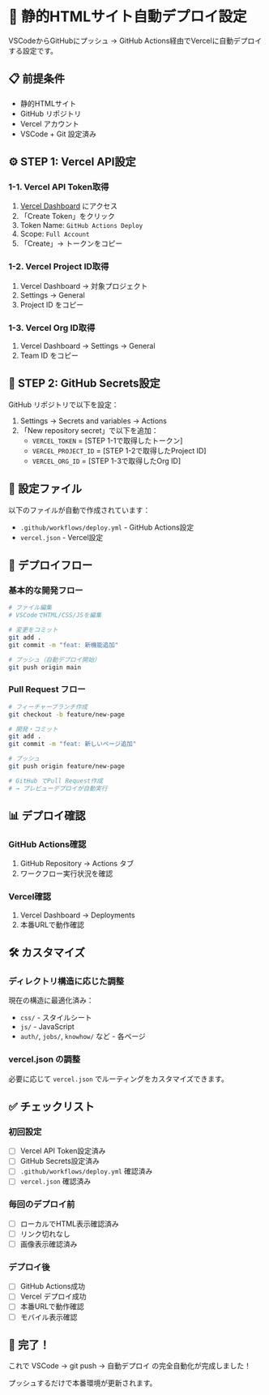 # 🚀 静的HTMLサイト自動デプロイ設定

VSCodeからGitHubにプッシュ → GitHub Actions経由でVercelに自動デプロイする設定です。

## 📋 前提条件
- 静的HTMLサイト
- GitHub リポジトリ
- Vercel アカウント
- VSCode + Git 設定済み

## ⚙️ STEP 1: Vercel API設定

### 1-1. Vercel API Token取得
1. [Vercel Dashboard](https://vercel.com/account/tokens) にアクセス
2. 「Create Token」をクリック
3. Token Name: `GitHub Actions Deploy`
4. Scope: `Full Account`
5. 「Create」→ トークンをコピー

### 1-2. Vercel Project ID取得
1. Vercel Dashboard → 対象プロジェクト
2. Settings → General
3. Project ID をコピー

### 1-3. Vercel Org ID取得
1. Vercel Dashboard → Settings → General
2. Team ID をコピー

## 🔧 STEP 2: GitHub Secrets設定

GitHub リポジトリで以下を設定：
1. Settings → Secrets and variables → Actions
2. 「New repository secret」で以下を追加：
   - `VERCEL_TOKEN` = [STEP 1-1で取得したトークン]
   - `VERCEL_PROJECT_ID` = [STEP 1-2で取得したProject ID]
   - `VERCEL_ORG_ID` = [STEP 1-3で取得したOrg ID]

## 📁 設定ファイル

以下のファイルが自動で作成されています：
- `.github/workflows/deploy.yml` - GitHub Actions設定
- `vercel.json` - Vercel設定

## 🔄 デプロイフロー

### 基本的な開発フロー
```bash
# ファイル編集
# VSCodeでHTML/CSS/JSを編集

# 変更をコミット
git add .
git commit -m "feat: 新機能追加"

# プッシュ（自動デプロイ開始）
git push origin main
```

### Pull Request フロー
```bash
# フィーチャーブランチ作成
git checkout -b feature/new-page

# 開発・コミット
git add .
git commit -m "feat: 新しいページ追加"

# プッシュ
git push origin feature/new-page

# GitHub でPull Request作成
# → プレビューデプロイが自動実行
```

## 📊 デプロイ確認

### GitHub Actions確認
1. GitHub Repository → Actions タブ
2. ワークフロー実行状況を確認

### Vercel確認
1. Vercel Dashboard → Deployments
2. 本番URLで動作確認

## 🛠️ カスタマイズ

### ディレクトリ構造に応じた調整
現在の構造に最適化済み：
- `css/` - スタイルシート
- `js/` - JavaScript
- `auth/`, `jobs/`, `knowhow/` など - 各ページ

### vercel.json の調整
必要に応じて `vercel.json` でルーティングをカスタマイズできます。

## ✅ チェックリスト

### 初回設定
- [ ] Vercel API Token設定済み
- [ ] GitHub Secrets設定済み
- [ ] `.github/workflows/deploy.yml` 確認済み
- [ ] `vercel.json` 確認済み

### 毎回のデプロイ前
- [ ] ローカルでHTML表示確認済み
- [ ] リンク切れなし
- [ ] 画像表示確認済み

### デプロイ後
- [ ] GitHub Actions成功
- [ ] Vercel デプロイ成功
- [ ] 本番URLで動作確認
- [ ] モバイル表示確認

## 🎯 完了！

これで VSCode → git push → 自動デプロイ の完全自動化が完成しました！

プッシュするだけで本番環境が更新されます。